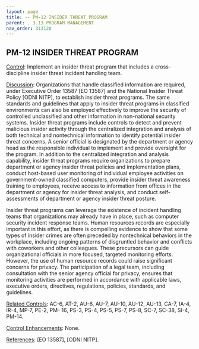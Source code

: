 ```yaml
---
layout: page
title: -- PM-12 INSIDER THREAT PROGRAM 
parent: . 3.13 PROGRAM MANAGEMENT 
nav_order: 313120 
---
```


## PM-12 INSIDER THREAT PROGRAM
   
<ins>Control</ins>: Implement an insider threat program that includes a cross-discipline insider threat incident handling team.

<ins>Discussion</ins>: Organizations that handle classified information are required, under Executive Order 13587 [EO 13587] and the National Insider Threat Policy [ODNI NITP], to establish insider threat programs. The same standards and guidelines that apply to insider threat programs in classified environments can also be employed effectively to improve the security of controlled unclassified and other information in non-national security systems. Insider threat programs include controls to detect and prevent malicious insider activity through the centralized integration and analysis of both technical and nontechnical information to identify potential insider threat concerns. A senior official is designated by the department or agency head as the responsible individual to implement and provide oversight for the program. In addition to the centralized integration and analysis capability, insider threat programs require organizations to prepare department or agency insider threat policies and implementation plans, conduct host-based user monitoring of individual employee activities on government-owned classified computers, provide insider threat awareness training to employees, receive access to information from offices in the department or agency for insider threat analysis, and conduct self-assessments of department or agency insider threat posture.

Insider threat programs can leverage the existence of incident handling teams that organizations may already have in place, such as computer security incident response teams. Human resources records are especially important in this effort, as there is compelling evidence to show that some types of insider crimes are often preceded by nontechnical behaviors in the workplace, including ongoing patterns of disgruntled behavior and conflicts with coworkers and other colleagues. These precursors can guide organizational officials in more focused, targeted monitoring efforts. However, the use of human resource records could raise significant concerns for privacy. The participation of a legal team, including consultation with the senior agency official for privacy, ensures that monitoring activities are performed in accordance with applicable laws, executive orders, directives, regulations, policies, standards, and guidelines.

<ins>Related Controls</ins>: AC-6, AT-2, AU-6, AU-7, AU-10, AU-12, AU-13, CA-7, IA-4, IR-4, MP-7, PE-2, PM- 16, PS-3, PS-4, PS-5, PS-7, PS-8, SC-7, SC-38, SI-4, PM-14.
   
<ins>Control Enhancements</ins>: None.

<ins>References</ins>: [EO 13587], [ODNI NITP].

